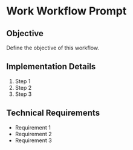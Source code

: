 # Work Workflow Prompt

## Objective
Define the objective of this workflow.

## Implementation Details
1. Step 1
2. Step 2
3. Step 3

## Technical Requirements
- Requirement 1
- Requirement 2
- Requirement 3
